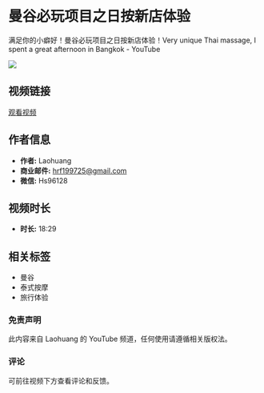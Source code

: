 # 曼谷必玩项目之日按新店体验

满足你的小癖好！曼谷必玩项目之日按新店体验！Very unique Thai massage, I spent a great afternoon in Bangkok - YouTube

![](https://i.ytimg.com/an/KrEEUeXamgP_RVOqNN_I1w/featured_channel.jpg?v=6444da44)

## 视频链接
[观看视频](https://www.youtube.com/watch?v=HLQbqJxoc6M)

## 作者信息
- **作者:** Laohuang
- **商业邮件:** hrf199725@gmail.com
- **微信:** Hs96128

## 视频时长
- **时长:** 18:29

## 相关标签
- 曼谷
- 泰式按摩
- 旅行体验

### 免责声明
此内容来自 Laohuang 的 YouTube 频道，任何使用请遵循相关版权法。

### 评论
可前往视频下方查看评论和反馈。